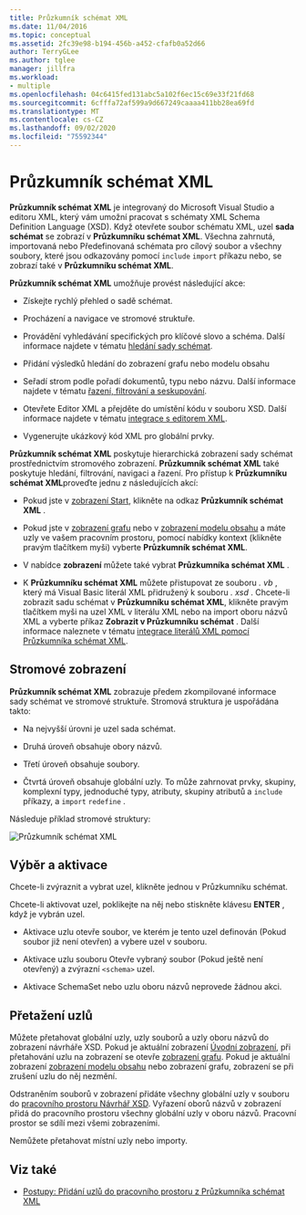 ```yaml
---
title: Průzkumník schémat XML
ms.date: 11/04/2016
ms.topic: conceptual
ms.assetid: 2fc39e98-b194-456b-a452-cfafb0a52d66
author: TerryGLee
ms.author: tglee
manager: jillfra
ms.workload:
- multiple
ms.openlocfilehash: 04c6415fed131abc5a102f6ec15c69e33f21fd68
ms.sourcegitcommit: 6cfffa72af599a9d667249caaaa411bb28ea69fd
ms.translationtype: MT
ms.contentlocale: cs-CZ
ms.lasthandoff: 09/02/2020
ms.locfileid: "75592344"
---
```

# <a name="xml-schema-explorer"></a>Průzkumník schémat XML

**Průzkumník schémat XML** je integrovaný do Microsoft Visual Studio a editoru XML, který vám umožní pracovat s schématy XML Schema Definition Language (XSD). Když otevřete soubor schématu XML, uzel **sada schémat** se zobrazí v **Průzkumníku schémat XML**. Všechna zahrnutá, importovaná nebo Předefinovaná schémata pro cílový soubor a všechny soubory, které jsou odkazovány pomocí `include` `import` příkazu nebo, se zobrazí také v **Průzkumníku schémat XML**.

**Průzkumník schémat XML** umožňuje provést následující akce:

- Získejte rychlý přehled o sadě schémat.

- Procházení a navigace ve stromové struktuře.

- Provádění vyhledávání specifických pro klíčové slovo a schéma. Další informace najdete v tématu [hledání sady schémat](../xml-tools/searching-the-schema-set.md).

- Přidání výsledků hledání do zobrazení grafu nebo modelu obsahu

- Seřadí strom podle pořadí dokumentů, typu nebo názvu. Další informace najdete v tématu [řazení, filtrování a seskupování](../xml-tools/sorting-filtering-and-grouping-xml-schema-explorer.md).

- Otevřete Editor XML a přejděte do umístění kódu v souboru XSD. Další informace najdete v tématu [integrace s editorem XML](../xml-tools/integration-with-xml-editor.md).

- Vygenerujte ukázkový kód XML pro globální prvky.

**Průzkumník schémat XML** poskytuje hierarchická zobrazení sady schémat prostřednictvím stromového zobrazení. **Průzkumník schémat XML** také poskytuje hledání, filtrování, navigaci a řazení. Pro přístup k **Průzkumníku schémat XML**proveďte jednu z následujících akcí:

- Pokud jste v [zobrazení Start](../xml-tools/start-view.md), klikněte na odkaz **Průzkumník schémat XML** .

- Pokud jste v [zobrazení grafu](../xml-tools/graph-view.md) nebo v [zobrazení modelu obsahu](../xml-tools/content-model-view.md) a máte uzly ve vašem pracovním prostoru, pomocí nabídky kontext (klikněte pravým tlačítkem myši) vyberte **Průzkumník schémat XML**.

- V nabídce **zobrazení** můžete také vybrat **Průzkumníka schémat XML** .

- K **Průzkumníku schémat XML** můžete přistupovat ze souboru *. vb* , který má Visual Basic literál XML přidružený k souboru *. xsd* . Chcete-li zobrazit sadu schémat v **Průzkumníku schémat XML**, klikněte pravým tlačítkem myši na uzel XML v literálu XML nebo na import oboru názvů XML a vyberte příkaz **Zobrazit v Průzkumníku schémat** . Další informace naleznete v tématu [integrace literálů XML pomocí Průzkumníka schémat XML](../xml-tools/integration-of-xml-literals-with-xml-schema-explorer.md).

## <a name="tree-view"></a>Stromové zobrazení
**Průzkumník schémat XML** zobrazuje předem zkompilované informace sady schémat ve stromové struktuře. Stromová struktura je uspořádána takto:

- Na nejvyšší úrovni je uzel sada schémat.

- Druhá úroveň obsahuje obory názvů.

- Třetí úroveň obsahuje soubory.

- Čtvrtá úroveň obsahuje globální uzly. To může zahrnovat prvky, skupiny, komplexní typy, jednoduché typy, atributy, skupiny atributů a `include` příkazy, a `import` `redefine` .

Následuje příklad stromové struktury:

![Průzkumník schémat XML](../xml-tools/media/xmlschemaexplorer.gif)

## <a name="selection-and-activation"></a>Výběr a aktivace
Chcete-li zvýraznit a vybrat uzel, klikněte jednou v Průzkumníku schémat.

Chcete-li aktivovat uzel, poklikejte na něj nebo stiskněte klávesu **ENTER** , když je vybrán uzel.

- Aktivace uzlu otevře soubor, ve kterém je tento uzel definován (Pokud soubor již není otevřen) a vybere uzel v souboru.

- Aktivace uzlu souboru Otevře vybraný soubor (Pokud ještě není otevřený) a zvýrazní `<schema>` uzel.

- Aktivace SchemaSet nebo uzlu oboru názvů neprovede žádnou akci.

## <a name="drag-and-drop-nodes"></a>Přetažení uzlů
Můžete přetahovat globální uzly, uzly souborů a uzly oboru názvů do zobrazení návrháře XSD. Pokud je aktuální zobrazení [Úvodní zobrazení](../xml-tools/start-view.md), při přetahování uzlu na zobrazení se otevře [zobrazení grafu](../xml-tools/graph-view.md). Pokud je aktuální zobrazení [zobrazení modelu obsahu](../xml-tools/content-model-view.md) nebo zobrazení grafu, zobrazení se při zrušení uzlu do něj nezmění.

Odstraněním souborů v zobrazení přidáte všechny globální uzly v souboru do [pracovního prostoru Návrhář XSD](../xml-tools/xml-schema-designer-workspace.md). Vyřazení oborů názvů v zobrazení přidá do pracovního prostoru všechny globální uzly v oboru názvů. Pracovní prostor se sdílí mezi všemi zobrazeními.

 Nemůžete přetahovat místní uzly nebo importy.

## <a name="see-also"></a>Viz také

- [Postupy: Přidání uzlů do pracovního prostoru z Průzkumníka schémat XML](../xml-tools/how-to-add-nodes-to-the-workspace-from-the-xml-schema-explorer.md)
